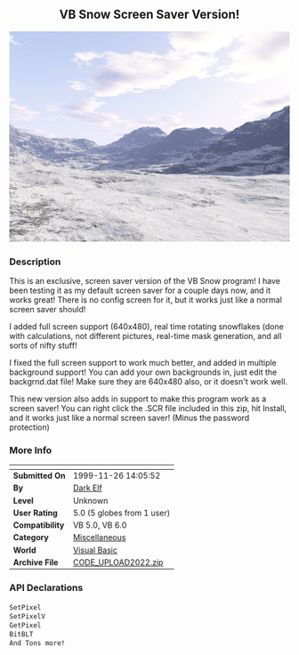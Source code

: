 ﻿<div align="center">

## VB Snow Screen Saver Version\!

<img src="valleysnow.jpg">
</div>

### Description

This is an exclusive, screen saver version of the VB Snow program! I have been testing it as my default screen saver for a couple days now, and it works great! There is no config screen for it, but it works just like a normal screen saver should!

I added full screen support (640x480), real time rotating snowflakes (done with calculations, not different pictures, real-time mask generation, and all sorts of nifty stuff!

I fixed the full screen support to work much better, and added in multiple background support! You can add your own backgrounds in, just edit the backgrnd.dat file! Make sure they are 640x480 also, or it doesn't work well.

This new version also adds in support to make this program work as a screen saver! You can right click the .SCR file included in this zip, hit Install, and it works just like a normal screen saver! (Minus the password protection)
 
### More Info
 


<span>             |<span>
---                |---
**Submitted On**   |1999-11-26 14:05:52
**By**             |[Dark Elf](https://github.com/Planet-Source-Code/PSCIndex/blob/master/ByAuthor/dark-elf.md)
**Level**          |Unknown
**User Rating**    |5.0 (5 globes from 1 user)
**Compatibility**  |VB 5\.0, VB 6\.0
**Category**       |[Miscellaneous](https://github.com/Planet-Source-Code/PSCIndex/blob/master/ByCategory/miscellaneous__1-1.md)
**World**          |[Visual Basic](https://github.com/Planet-Source-Code/PSCIndex/blob/master/ByWorld/visual-basic.md)
**Archive File**   |[CODE\_UPLOAD2022\.zip](https://github.com/Planet-Source-Code/dark-elf-vb-snow-screen-saver-version__1-4190/archive/master.zip)

### API Declarations

```
SetPixel
SetPixelV
GetPixel
BitBLT
And Tons more!
```





